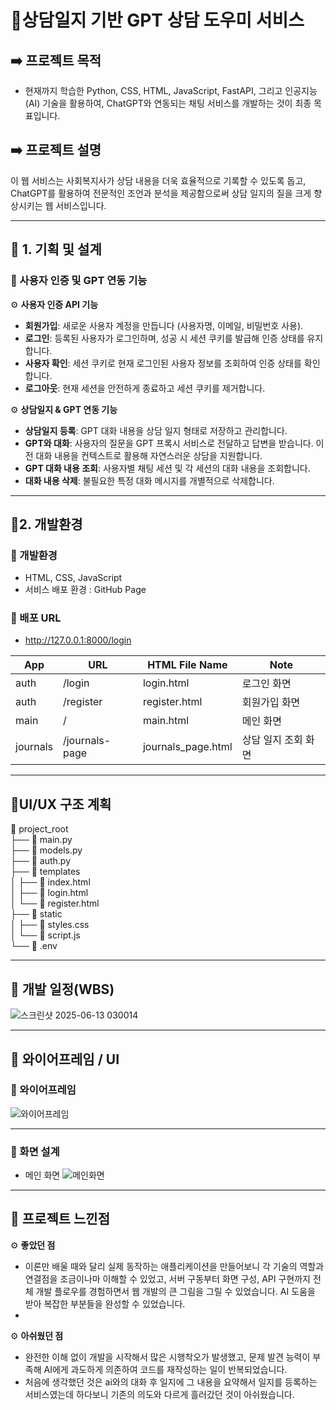 # 🧠상담일지 기반 GPT 상담 도우미 서비스

## ➡️ 프로젝트 목적
- 현재까지 학습한 Python, CSS, HTML, JavaScript, FastAPI, 그리고 인공지능(AI) 기술을 활용하여, ChatGPT와 연동되는 채팅 서비스를 개발하는 것이 최종 목표입니다.

## ➡️ 프로젝트 설명  
이 웹 서비스는 사회복지사가 상담 내용을 더욱 효율적으로 기록할 수 있도록 돕고, ChatGPT를 활용하여 전문적인 조언과 분석을 제공함으로써 상담 일지의 질을 크게 향상시키는 웹 서비스입니다.

---

## 📌 1. 기획 및 설계

### 📍 사용자 인증 및 GPT 연동 기능 

⚙️ **사용자 인증 API 기능**

- **회원가입**: 새로운 사용자 계정을 만듭니다 (사용자명, 이메일, 비밀번호 사용).
- **로그인**: 등록된 사용자가 로그인하며, 성공 시 세션 쿠키를 발급해 인증 상태를 유지합니다.
- **사용자 확인**: 세션 쿠키로 현재 로그인된 사용자 정보를 조회하여 인증 상태를 확인합니다.
- **로그아웃**: 현재 세션을 안전하게 종료하고 세션 쿠키를 제거합니다.


  
⚙️ **상담일지 & GPT 연동 기능**  

- **상담일지 등록**: GPT 대화 내용을 상담 일지 형태로 저장하고 관리합니다.
- **GPT와 대화**: 사용자의 질문을 GPT 프록시 서비스로 전달하고 답변을 받습니다. 이전 대화 내용을 컨텍스트로 활용해 자연스러운 상담을 지원합니다.
- **GPT 대화 내용 조회**: 사용자별 채팅 세션 및 각 세션의 대화 내용을 조회합니다.
- **대화 내용 삭제**: 불필요한 특정 대화 메시지를 개별적으로 삭제합니다.

---

## 📌2. 개발환경 
### 📍 개발환경  
- HTML, CSS, JavaScript
- 서비스 배포 환경 : GitHub Page

### 📍 배포 URL
- http://127.0.0.1:8000/login
  
| App      | URL             | HTML File Name     | Note                |
|----------|------------------|---------------------|---------------------|
| auth     | /login           | login.html          | 로그인 화면         |
| auth     | /register        | register.html       | 회원가입 화면       |
| main     | /                | main.html           | 메인 화면           |
| journals | /journals-page   | journals_page.html  | 상담 일지 조회 화면 |

---

## 📌UI/UX 구조 계획  
📁 project_root  
├── 📄 main.py  
├── 📄 models.py  
├── 📄 auth.py  
├── 📁 templates  
│   ├── 📄 index.html  
│   ├── 📄 login.html  
│   └── 📄 register.html  
├── 📁 static  
│   ├── 📄 styles.css  
│   └── 📄 script.js  
└── 📄 .env  


---

## 📌 개발 일정(WBS)
![스크린샷 2025-06-13 030014](https://github.com/user-attachments/assets/052dc0bc-d0c0-4c60-9756-f413d88386c2)


---

## 📌 와이어프레임 / UI

### 📍 와이어프레임
![와이어프레임](https://github.com/user-attachments/assets/45b74c1f-7968-4dd4-9f3d-5e956ed2dd01)


---

### 📍 화면 설계
- 메인 화면
![메인화면](https://github.com/user-attachments/assets/6a79d0c3-0344-4a91-804a-8ffe4de10074)


---

## 📌 프로젝트 느낀점
⚙️ **좋았던 점**
- 이론만 배울 때와 달리 실제 동작하는 애플리케이션을 만들어보니 각 기술의 역할과 연결점을 조금이나마 이해할 수 있었고, 서버 구동부터 화면 구성, API 구현까지 전체 개발 플로우를 경험하면서 웹 개발의 큰 그림을 그릴 수 있었습니다. AI 도움을 받아 복잡한 부분들을 완성할 수 있었습니다.
- 
⚙️ **아쉬웠던 점**
- 완전한 이해 없이 개발을 시작해서 많은 시행착오가 발생했고, 문제 발견 능력이 부족해 AI에게 과도하게 의존하여 코드를 재작성하는 일이 반복되었습니다.
- 처음에 생각했던 것은 ai와의 대화 후 일지에 그 내용을 요약해서 일지를 등록하는 서비스였는데 하다보니 기존의 의도와 다르게 흘러갔던 것이 아쉬웠습니다. 
  


